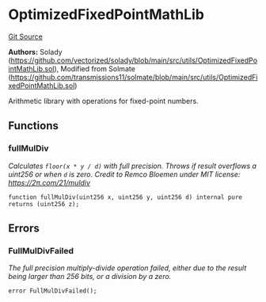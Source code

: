 # OptimizedFixedPointMathLib
[Git Source](https://github.com/VerisLabs/KAM/blob/9902b1ea80f671449ee88e1d19504fe796d0d9a5/src/libraries/OptimizedFixedPointMathLib.sol)

**Authors:**
Solady (https://github.com/vectorized/solady/blob/main/src/utils/OptimizedFixedPointMathLib.sol), Modified from Solmate
(https://github.com/transmissions11/solmate/blob/main/src/utils/OptimizedFixedPointMathLib.sol)

Arithmetic library with operations for fixed-point numbers.


## Functions
### fullMulDiv

*Calculates `floor(x * y / d)` with full precision.
Throws if result overflows a uint256 or when `d` is zero.
Credit to Remco Bloemen under MIT license: https://2π.com/21/muldiv*


```solidity
function fullMulDiv(uint256 x, uint256 y, uint256 d) internal pure returns (uint256 z);
```

## Errors
### FullMulDivFailed
*The full precision multiply-divide operation failed, either due
to the result being larger than 256 bits, or a division by a zero.*


```solidity
error FullMulDivFailed();
```

